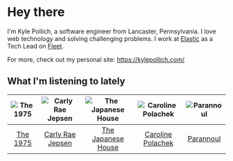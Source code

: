# Hey there


I'm Kyle Pollich, a software engineer from Lancaster, Pennsylvania. I love web technology and solving challenging problems.
I work at [Elastic](https://www.elastic.co/) as a Tech Lead on [Fleet](https://www.elastic.co/guide/en/fleet/current/fleet-overview.html).

For more, check out my personal site: https://kylepollich.com/

## What I'm listening to lately

<!-- begin artists -->
  |![The 1975](https://i.scdn.co/image/ab6761610000f17889348336354096fd4e36ca73)|![Carly Rae Jepsen](https://i.scdn.co/image/ab6761610000f17801f7236d8eb8ea61cdf74eed)|![The Japanese House](https://i.scdn.co/image/ab6761610000f178219ef33af431aa46dda33714)|![Caroline Polachek](https://i.scdn.co/image/ab6761610000f178d06f948216f34ea0298aef43)|![Parannoul](https://i.scdn.co/image/ab67616d0000485191771a796206ea1fe20387b5)|
  |:---:|:---:|:---:|:---:|:---:|
  |[The 1975](https://open.spotify.com/artist/3mIj9lX2MWuHmhNCA7LSCW)|[Carly Rae Jepsen](https://open.spotify.com/artist/6sFIWsNpZYqfjUpaCgueju)|[The Japanese House](https://open.spotify.com/artist/3IunaFjvNKj98JW89JYv9u)|[Caroline Polachek](https://open.spotify.com/artist/4Ge8xMJNwt6EEXOzVXju9a)|[Parannoul](https://open.spotify.com/artist/7eZbNxarrTW4VkRI8u9aDX)|
<!-- end artists -->
